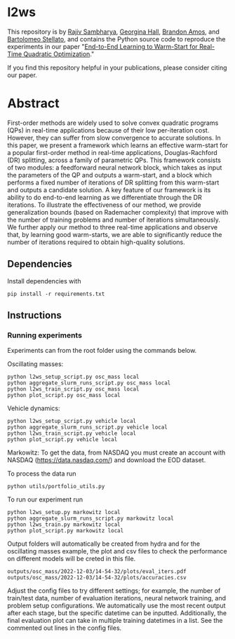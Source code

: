 # l2ws
This repository is by
[Rajiv Sambharya](https://rajivsambharya.github.io/),
[Georgina Hall](https://sites.google.com/view/georgina-hall),
[Brandon Amos](http://bamos.github.io/),
and [Bartolomeo Stellato](https://stellato.io/),
and contains the Python source code to
reproduce the experiments in our paper
"[End-to-End Learning to Warm-Start for Real-Time Quadratic Optimization](https://arxiv.org/pdf/2212.08260.pdf)."

If you find this repository helpful in your publications,
please consider citing our paper.

# Abstract
First-order methods are widely used to solve convex quadratic programs (QPs) in real-time applications because of their low per-iteration cost. 
However, they can suffer from slow convergence to accurate solutions. 
In this paper, we present a framework which learns an effective warm-start for a popular first-order method in real-time applications, Douglas-Rachford (DR) splitting, across a
family of parametric QPs. 
This framework consists of two modules: a feedforward neural network
block, which takes as input the parameters of the QP and outputs a warm-start, and a block which
performs a fixed number of iterations of DR splitting from this warm-start and outputs a candidate
solution. 
A key feature of our framework is its ability to do end-to-end learning as we differentiate through the DR iterations. 
To illustrate the effectiveness of our method, we provide generalization
bounds (based on Rademacher complexity) that improve with the number of training problems and
number of iterations simultaneously. 
We further apply our method to three real-time applications
and observe that, by learning good warm-starts, we are able to significantly reduce the number of
iterations required to obtain high-quality solutions.

## Dependencies
Install dependencies with
```
pip install -r requirements.txt
```

## Instructions
### Running experiments
Experiments can from the root folder using the commands below.

Oscillating masses:
```
python l2ws_setup_script.py osc_mass local
python aggregate_slurm_runs_script.py osc_mass local
python l2ws_train_script.py osc_mass local
python plot_script.py osc_mass local
```
Vehicle dynamics:
```
python l2ws_setup_script.py vehicle local
python aggregate_slurm_runs_script.py vehicle local
python l2ws_train_script.py vehicle local
python plot_script.py vehicle local
```
Markowitz:
To get the data, from NASDAQ you must create an account with NASDAQ (https://data.nasdaq.com/) and download the EOD dataset.

To process the data run
```
python utils/portfolio_utils.py
```

To run our experiment run
```
python l2ws_setup.py markowitz local
python aggregate_slurm_runs_script.py markowitz local
python l2ws_train.py markowitz local
python plot_script.py markowitz local
```

Output folders will automatically be created from hydra and for the oscillating masses example, the plot and csv files to check the performance on different models will be creted in this file.
```
outputs/osc_mass/2022-12-03/14-54-32/plots/eval_iters.pdf
outputs/osc_mass/2022-12-03/14-54-32/plots/accuracies.csv
```

Adjust the config files to try different settings; for example, the number of train/test data, number of evaluation iterations, neural network training, and problem setup configurations. We automatically use the most recent output after each stage, but the specific datetime can be inputted. Additionally, the final evaluation plot can take in multiple training datetimes in a list. See the commented out lines in the config files.
